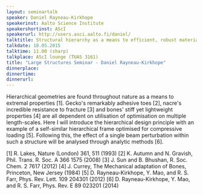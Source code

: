 ```yaml
---
layout: seminartalk
speaker: Daniel Rayneau-Kirkhope
speakerinst: Aalto Science Institute
speakershortinst: AScI
speakerurl: http://users.asci.aalto.fi/daniel/
talktitle: Structural hierarchy as a means to efficient, robust materials
talkdate: 18.05.2015
talktime: 11.00 (sharp)
talkplace: AScI lounge (TUAS 3161)
title: "Large Structures Seminar - Daniel Rayneau-Kirkhope"
dinnerplace: 
dinnertime: 
dinnerurl: 
---
```

Hierarchical geometries are found throughout nature as a means to extremal properties [1]. Gecko's remarkably adhesive toes [2], nacre's incredible resistance to fracture [3] and bones' stiff yet lightweight properties [4] are all dependent on utilisation of optimisation on multiple length-scales. Here I will introduce the hierarchical design principle with an example of a self-similar hierarchical frame optimised for compressive loading [5]. Following this, the effect of a single beam perturbation within such a structure will be analysed through analytic methods [6]. 

[1] R. Lakes, Nature (London) 361, 511 (1993)
[2] K. Autumn and N. Gravish, Phil. Trans. R. Soc. A 366 1575 (2008)
[3] J. Sun and B. Bhushan, R. Soc. Chem. 2 7617 (2012) 
[4] J. Currey, The Mechanical adaptation of Bones, Princeton, New Jersey (1984)
[5] D. Rayneau-Kirkhope, Y. Mao, and R. S. Farr, Phys. Rev. Lett. 109 204301 (2012)
[6] D. Rayneau-Kirkhope, Y. Mao, and R. S. Farr, Phys. Rev. E 89 023201 (2014)

